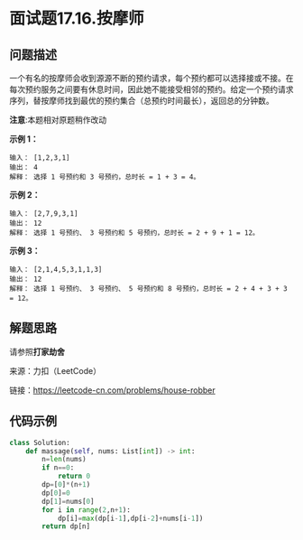 # 面试题17.16.按摩师
## 问题描述
一个有名的按摩师会收到源源不断的预约请求，每个预约都可以选择接或不接。在每次预约服务之间要有休息时间，因此她不能接受相邻的预约。给定一个预约请求序列，替按摩师找到最优的预约集合（总预约时间最长），返回总的分钟数。

**注意**:本题相对原题稍作改动

**示例 1：**
```
输入： [1,2,3,1]
输出： 4
解释： 选择 1 号预约和 3 号预约，总时长 = 1 + 3 = 4。
```
**示例 2：**
```
输入： [2,7,9,3,1]
输出： 12
解释： 选择 1 号预约、 3 号预约和 5 号预约，总时长 = 2 + 9 + 1 = 12。
```
**示例 3：**
```
输入： [2,1,4,5,3,1,1,3]
输出： 12
解释： 选择 1 号预约、 3 号预约、 5 号预约和 8 号预约，总时长 = 2 + 4 + 3 + 3 = 12。
```
## 解题思路
请参照**打家劫舍**

来源：力扣（LeetCode）

链接：https://leetcode-cn.com/problems/house-robber

## 代码示例
```python
class Solution:
    def massage(self, nums: List[int]) -> int:
        n=len(nums)
        if n==0:
            return 0
        dp=[0]*(n+1)
        dp[0]=0
        dp[1]=nums[0]
        for i in range(2,n+1):
            dp[i]=max(dp[i-1],dp[i-2]+nums[i-1])
        return dp[n]
```
